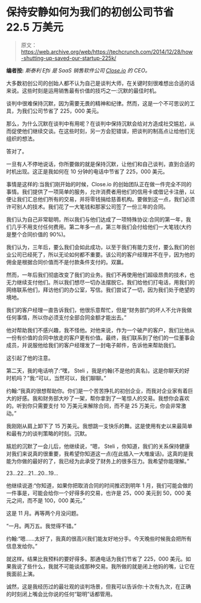 # 保持安静如何为我们的初创公司节省 22.5 万美元 

> 原文：<https://web.archive.org/web/https://techcrunch.com/2014/12/28/how-shutting-up-saved-our-startup-225k/>

**编者按:** *斯泰利 Efti 是 SaaS 销售软件公司 [Close.io](https://web.archive.org/web/20221224143846/http://close.io/) 的 CEO。*

大多数初创公司的创始人都不认为自己是谈判大师，在关键时刻很难想出合适的话来说。这些时刻是运用销售最有价值的技巧之一:沉默的最佳时机。

谈判中很难保持沉默，因为需要无畏的精神和纪律。然而，这是一个不可思议的工具，为我们公司节省了 225，000 美元。

那么，为什么沉默在谈判中有用呢？在谈判中保持沉默会给对方造成社交尴尬，从而促使他们继续交谈。在这些时刻，另一方会犯错误，把谈判的制高点让给他们无组织的想法。

答对了。

一旦有人不停地说话，你所要做的就是保持沉默，让他们和自己谈判，直到合适的时机出现。这正是我如何在 10 分钟的电话中节省了 225，000 美元。

事情是这样的:当我们刚开始的时候，Close.io 的创始团队正在做一件完全不同的事情。我们提供了一项简单的服务，允许消费者用他们的信用卡或借记卡注册，以便让我们汇总他们所有的交易，并将零钱捐给慈善机构。要做到这一点，我们必须许可别人的技术。我们花了一大笔钱和那家公司签了一份三年的合同。

我们认为自己非常聪明，所以我们与他们达成了一项特殊协议:合同的第一年，我们几乎不用支付任何费用。第二年多一点，第三年我们会付给他们一大笔钱(大约是整个合同价值的 90%)。

我们认为，三年后，要么我们会如此成功，以至于我们有能力支付，要么我们的创业公司已经死了，所以无论如何都不重要。该公司的客户经理并不在乎，因为他的佣金是根据合同价值而不是付款条件支付的。双赢。

然而，一年后我们彻底改变了我们的业务。我们不再使用他们超级昂贵的技术，也无力继续支付他们。所以我们想尽一切办法摆脱它。我们给他们打电话，用我们的网络联系他们，拜访他们的办公室，写信。我们尝试了一切，因为我们处于绝望的境地。

我们的客户经理一直告诉我们，他很乐意帮忙，但是“财务部门的坏人不允许我做任何事情，所以你必须支付全部合同金额才能出去。”

他对帮助我们不感兴趣，我不怪他。对他来说，作为一个破产的客户，我们比他从一份有价值的合同中放走的客户更有价值。最终，我们联系到了他们的一位董事会成员，并说服他给我们的客户经理发了一封电子邮件，告诉他来帮助我们。

这引起了他的注意。

第二天，我的电话响了:“嘿， Steli ，我是约翰(不是他的真名)。这是你聊天的好时机吗？”我:“可以，当然可以，我们聊聊。”

约翰:“我真的很想帮助你。你们是一个苦苦挣扎的初创企业，而我对企业家有着巨大的好感。我和财务部大吵了一架，帮你拿到了一笔惊人的交易。我想你会喜欢的。听到你只需要支付 10 万美元来解除合同，而不是 25 万美元，你会非常激动。”

我刚刚从肩上卸下了 15 万美元。我想跳一支快乐的舞。这是使用有史以来最简单和最有力的谈判策略的时刻。沉默。

尴尬的沉默了一会儿后，他继续说，“嗯， Steli ，你知道，我们的关系保持健康对我们来说真的很重要，我希望你知道这一点(在此插入一大堆废话)。这真的是我能为你做的最好的了，我已经为此承受了财务上的很多压力。我希望你能理解。”

23…22…21…20…19…

他继续说道:“你知道，如果你把取消合同的时间推迟到明年 1 月，我们可能会做的一件事是，可能会给你一个好得多的交易，也许是 25，000 美元到 50，000 美元之间，而不是 100，000 美元。”

这是 11 月。再等两个月没问题。

“一月。两万五。我觉得不错。”

约翰:“嗯……太好了，我真的很高兴我们能友好地分手。今天晚些时候我会把所有信息发给你。”

就这样。结果比我预料的要好得多。那通电话为我们节省了 225，000 美元。如果我说了些什么，我就不可能谈成那种交易。我所做的就是闭上他妈的嘴，让它在我面前上演。

诚然，这是我经历过的最壮观的谈判场景，但我可以告诉你:十次有九次，在正确的时刻闭上嘴会比你说的任何“聪明”话都管用。